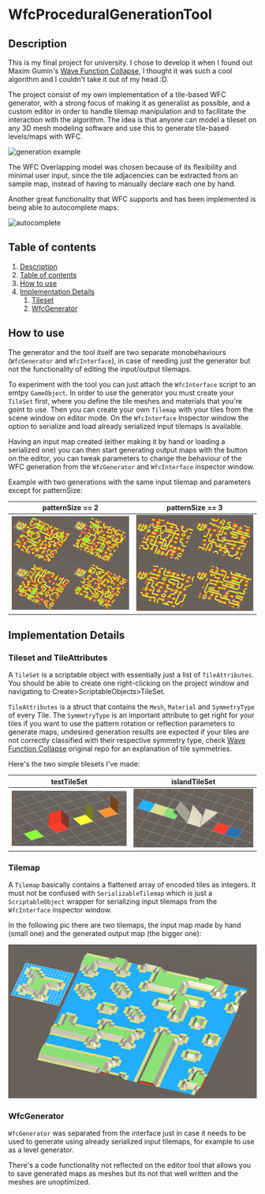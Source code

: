 # WfcProceduralGenerationTool

## Description <a id="description"></a>
This is my final project for university. I chose to develop it when I found out Maxim Gumin's [Wave Function Collapse](https://github.com/mxgmn/WaveFunctionCollapse), I thought it was such a cool algorithm and I couldn't take it out of my head :D. 

The project consist of my own implementation of a tile-based WFC generator, with a strong focus of making it as generalist as possible, and a custom editor in order to handle tilemap manipulation and to facilitate the interaction with the algorithm. The idea is that anyone can model a tileset on any 3D mesh modeling software and use this to generate tile-based levels/maps with WFC.

![generation example](/docs/imgs/example.gif)

The WFC Overlapping model was chosen because of its flexibility and minimal user input, since the tile adjacencies can be extracted from an sample map, instead of having to manually declare each one by hand. 

Another great functionality that WFC supports and has been implemented is being able to autocomplete maps: 

![autocomplete](/docs/imgs/autocomplete.gif)

## Table of contents <a id="ContentTable"></a>
1. [Description][def]
2. [Table of contents][def2]
3. [How to use][def3]
4. [Implementation Details][def4]
    1. [Tileset][def5]
    3. [WfcGenerator][def7]
    

## How to use <a id="HowTo"></a>
The generator and the tool itself are two separate monobehaviours (`WfcGenerator` and `WfcInterface`), in case of needing just the generator but not the functionality of editing the input/output tilemaps. 

To experiment with the tool you can just attach the `WfcInterface` script to an emtpy `GameObject`. In order to use the generator you must create your `TileSet` first, where you define the tile meshes and materials that you're goint to use. Then you can create your own `Tilemap` with your tiles from the scene window on editor mode. On the `WfcInterface` Inspector window the option to serialize and load already serialized input tilemaps is available.

Having an input map created (either making it by hand or loading a serialized one) you can then start generating output maps with the button on the editor, you can tweak parameters to change the behaviour of the WFC generation from the `WfcGenerator` and `WfcInterface` inspector window.

Example with two generations with the same input tilemap and parameters except for patternSize:

patternSize == 2           |  patternSize == 3
:-------------------------:|:-------------------------:
![PatternSize2](/docs/imgs/PatternSize2.png) |  ![PatternSize3](/docs/imgs/PatternSize3.png)



## Implementation Details <a id="Implementation"></a>

### Tileset and TileAttributes <a id="Tileset"></a>
A `TileSet` is a scriptable object with essentially just a list of `TileAttributes`. You should be able to create one right-clicking on the project window and navigating to Create>ScriptableObjects>TileSet.

`TileAttributes` is a struct that contains the `Mesh`, `Material` and `SymmetryType` of every Tile. The `SymmetryType` is an important attribute to get right for your tiles if you want to use the pattern rotation or reflection parameters to generate maps, undesired generation results are expected if your tiles are not correctly classified with their respective symmetry type, check [Wave Function Collapse](https://github.com/mxgmn/WaveFunctionCollapse) original repo for an explanation of tile symmetries.

Here's the two simple tilesets I've made: 

testTileSet        |         islandTileSet
:-------------------------:|:-------------------------:
![TestTileset](/docs/imgs/TestTileset.png) |  ![IslandTileset](/docs/imgs/IslandTileset.png)


### Tilemap <a id="Tilemap"></a>
A `Tilemap` basically contains a flattened array of encoded tiles as integers. It must not be confused with `SerializableTilemap` which is just a `ScriptableObject` wrapper for serializing input tilemaps from the `WfcInterface` inspector window.

In the following pic there are two tilemaps, the input map made by hand (small one) and the generated output map (the bigger one):

![IslandMap](/docs/imgs/island.png)

### WfcGenerator<a id="WfcGenerator"></a>
`WfcGenerator` was separated from the interface just in case it needs to be used to generate using already serialized input tilemaps, for example to use as a level generator. 

There's a code functionality not reflected on the editor tool that allows you to save generated maps as meshes but its not that well written and the meshes are unoptimized.





[def]: #description
[def2]: #ContentTable
[def3]: #HowTo
[def4]: #Implementation
[def5]: #Tileset
[def6]: #Tilemap
[def7]: #WfcGenerator
[def8]: #WfcInterface
